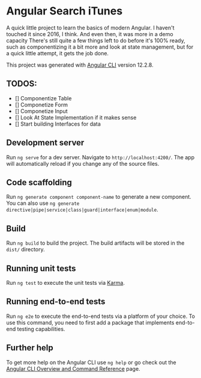 # Angular Search iTunes

A quick little project to learn the basics of modern Angular. I haven't touched it since 2016, I think. And even then, it was more in a demo capacity There's still quite a few things left to do before it's 100% ready, such as componentizing it a bit more and look at state management, but for a quick little attempt, it gets the job done.

This project was generated with [Angular CLI](https://github.com/angular/angular-cli) version 12.2.8.

## TODOS:

- [] Componentize Table
- [] Componetize Form
- [] Componetize Input
- [] Look At State Implementation if it makes sense
- [] Start building Interfaces for data

## Development server

Run `ng serve` for a dev server. Navigate to `http://localhost:4200/`. The app will automatically reload if you change any of the source files.

## Code scaffolding

Run `ng generate component component-name` to generate a new component. You can also use `ng generate directive|pipe|service|class|guard|interface|enum|module`.

## Build

Run `ng build` to build the project. The build artifacts will be stored in the `dist/` directory.

## Running unit tests

Run `ng test` to execute the unit tests via [Karma](https://karma-runner.github.io).

## Running end-to-end tests

Run `ng e2e` to execute the end-to-end tests via a platform of your choice. To use this command, you need to first add a package that implements end-to-end testing capabilities.

## Further help

To get more help on the Angular CLI use `ng help` or go check out the [Angular CLI Overview and Command Reference](https://angular.io/cli) page.

